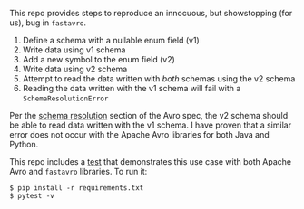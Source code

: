 This repo provides steps to reproduce an innocuous, but showstopping (for us), bug in `fastavro`.

1. Define a schema with a nullable enum field (v1)
2. Write data using v1 schema
3. Add a new symbol to the enum field (v2)
4. Write data using v2 schema
5. Attempt to read the data written with _both_ schemas using the v2 schema
6. Reading the data written with the v1 schema will fail with a `SchemaResolutionError`

Per the [schema resolution](https://avro.apache.org/docs/current/spec.html#Schema+Resolution) section of the Avro spec, 
the v2 schema should be able to read data written with the v1 schema. I have proven that a similar error does not occur
with the Apache Avro libraries for both Java and Python.

This repo includes a [test](test_avro.py) that demonstrates this use case with both Apache Avro and `fastavro` libraries. 
To run it:
```
$ pip install -r requirements.txt
$ pytest -v
```

